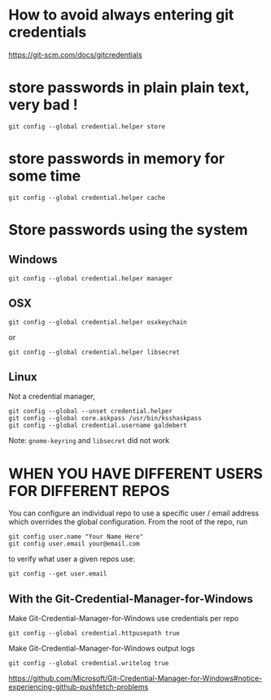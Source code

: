 
# How to avoid always entering git credentials

https://git-scm.com/docs/gitcredentials


# store passwords in plain **plain text**, very bad !
```
git config --global credential.helper store
```

# store passwords in memory for some time
```
git config --global credential.helper cache
```

# Store passwords using the system

## Windows
```
git config --global credential.helper manager
```

## OSX
```
git config --global credential.helper osxkeychain
```
or
```
git config --global credential.helper libsecret
```


## Linux

Not a credential manager, 
```
git config --global --unset credential.helper
git config --global core.askpass /usr/bin/ksshaskpass
git config --global credential.username galdebert
```


Note: `gnome-keyring` and `libsecret` did not work


# WHEN YOU HAVE DIFFERENT USERS FOR DIFFERENT REPOS

You can configure an individual repo to use a specific user / email address which overrides the global configuration. From the root of the repo, run
```
git config user.name "Your Name Here"
git config user.email your@email.com
```

to verify what user a given repos use:
```
git config --get user.email
```

## With the Git-Credential-Manager-for-Windows

Make Git-Credential-Manager-for-Windows use credentials per repo
```
git config --global credential.httpusepath true
```

Make Git-Credential-Manager-for-Windows output logs
```
git config --global credential.writelog true
```

https://github.com/Microsoft/Git-Credential-Manager-for-Windows#notice-experiencing-github-pushfetch-problems



